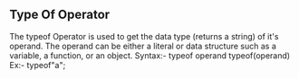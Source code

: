 Type Of Operator
-----------------
The typeof Operator is used to get the data type (returns a string) of it's operand. The operand can be either a literal or data structure such as a variable, a function, or an object.
Syntax:-
    typeof operand
    typeof(operand)
Ex:-
    typeof"a";

    